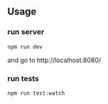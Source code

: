 ## Usage

### run server

```
npm run dev
```

and go to http://localhost:8080/


### run tests

```
npm run test:watch
```

